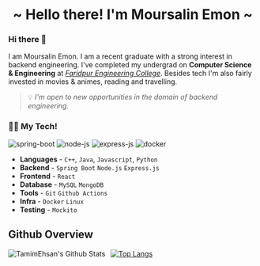 <h1 align="center">~ Hello there! I'm Moursalin Emon ~</h1>

### Hi there 👋

I am Moursalin Emon. I am a recent graduate with a strong interest in backend engineering. I've completed my undergrad on **Computer Science & Engineering** at _[Faridpur Engineering College](https://fec.ac.bd/)_. Besides tech I'm also fairly invested in movies & animes, reading and travelling.

> 💡 _I'm open to new opportunities in the domain of backend engineering._

### 🧑‍💻 My Tech!

<p>
<img src="https://img.shields.io/badge/Spring%20Boot-6DB33F?logo=springboot&logoColor=fff" alt="spring-boot" />
<img src="https://img.shields.io/badge/Node.js-6DA55F?logo=node.js&logoColor=white" alt="node-js" />
<img src="https://img.shields.io/badge/Express.js-%23404d59.svg?logo=express&logoColor=%2361DAFB" alt="express-js" />
<img src="https://img.shields.io/badge/Docker-2496ED?logo=docker&logoColor=fff" alt="docker" />
</p>

- **Languages** - `C++`, `Java`, `Javascript`, `Python`
- **Backend** - `Spring Boot` `Node.js` `Express.js`
- **Frontend** - `React`
- **Database** - `MySQL` `MongoDB`
- **Tools** - `Git` `Github Actions`
- **Infra** - `Docker` `Linux`
- **Testing** - `Mockito`

## Github Overview

<img align="left" alt="TamimEhsan's Github Stats" src="https://github-readme-stats.vercel.app/api?username=moursalinme&show_icons=true" /> &nbsp;
[![Top Langs](https://github-readme-stats.vercel.app/api/top-langs/?username=moursalinme&layout=compact)](https://github.com/anuraghazra/github-readme-stats)
